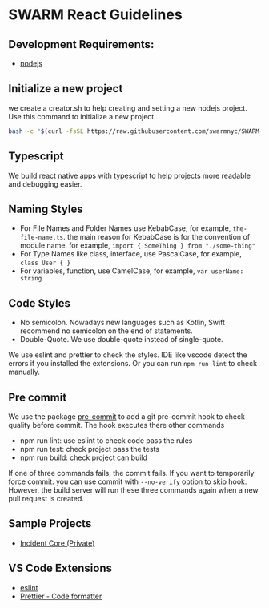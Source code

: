 # SWARM React Guidelines

## Development Requirements:
- [nodejs](https://nodejs.org/en/download/current/)

## Initialize a new project
we create a creator.sh to help creating and setting a new nodejs project. 
Use this command to initialize a new project.
``` bash
bash -c "$(curl -fsSL https://raw.githubusercontent.com/swarmnyc/SWARM-Project-Guidelines/master/nodejs-library/creator.sh)"
```

## Typescript
We build react native apps with [typescript](https://www.typescriptlang.org/index.html) to help projects more readable and debugging easier.

## Naming Styles
- For File Names and Folder Names use KebabCase, for example, `the-file-name.ts`. the main reason for KebabCase is for the convention of module name. for example, `import { SomeThing } from "./some-thing"`
- For Type Names like class, interface, use PascalCase, for example, `class User { }`
- For variables, function, use CamelCase, for example, `var userName: string`

## Code Styles
- No semicolon. Nowadays new languages such as Kotlin, Swift recommend no semicolon on the end of statements.
- Double-Quote. We use double-quote instead of single-quote. 

We use eslint and prettier to check the styles. IDE like vscode detect the errors if you installed the extensions. Or you can run `npm run lint` to check manually.

## Pre commit
We use the package [pre-commit](https://github.com/observing/pre-commit) to add a git pre-commit hook to check quality before commit. The hook executes there other commands
- npm run lint: use eslint to check code pass the rules
- npm run test: check project pass the tests
- npm run build: check project can build

If one of three commands fails, the commit fails. If you want to temporarily force commit. you can use commit with `--no-verify` option to skip hook. However, the build server will run these three commands again when a new pull request is created.

## Sample Projects
- [Incident Core (Private)](https://gitlab.com/swarmnyc/incident-code-core)

## VS Code Extensions
- [eslint](https://marketplace.visualstudio.com/items?itemName=dbaeumer.vscode-eslint)
- [Prettier - Code formatter](https://marketplace.visualstudio.com/items?itemName=esbenp.prettier-vscode)